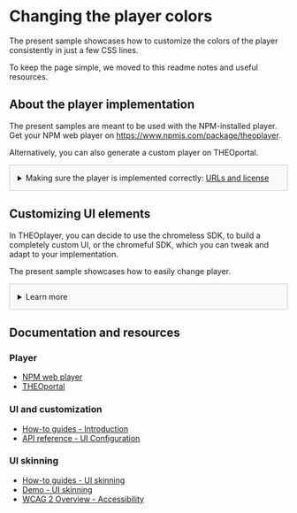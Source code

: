 # Changing the player colors
The present sample showcases how to customize the colors of the player consistently in just a few CSS lines.

To keep the page simple, we moved to this readme notes and useful resources.

## About the player implementation
The present samples are meant to be used with the NPM-installed player. Get your NPM web player on https://www.npmjs.com/package/theoplayer.

Alternatively, you can also generate a custom player on THEOportal.

<details style="border:1px solid #ccc;padding:1em; background-color:#f9f9f9">
  <summary>Making sure the player is implemented correctly: <u>URLs and license</u></summary>

### Check the URLs
Once you have installed your player, check whether the following URLs need changing to point to the folder containing the player SDK:
* UI CSS library: `href="../../node_modules/theoplayer/ui.css"`
* THEOplayer library: `src="../../node_modules/theoplayer/THEOplayer.js"`
* libraryLocation: `libraryLocation: "../../node_modules/theoplayer/"`

### License
The license included in the implementation only allows for playback on _localhost_.
To play on any other domains, as well as to make sure your license doesn't expire, get your license on  https://portal.theoplayer.com.
</details>

## Customizing UI elements
In THEOplayer, you can decide to use the chromeless SDK, to build a completely custom UI, or the chromeful SDK, which you can tweak and adapt to your implementation.

The present sample showcases how to easily change player.

<details style="border:1px solid #ccc;padding:1em; background-color:#f9f9f9">
  <summary>Learn more</summary>

### About customizing the default UI
In THEOplayer, the default UI already includes the features and controls that are most common across implementations and use cases. You may decide to add, delete or tweak its elements to adapt the player to your implementation.

Check the other samples for other UI customizations, and the links below for related resources.

### Additional notes about customizing colors
* <u>Single elements</u> - On top of these general color customizations, elements may also be targeted singularly for color customization. 
* <u>Accessibility</u> - In this sample, we purposefully chose a bad color combination (see control bar), to show that color combinations are important for accessibility. We advise to check that your preferred color combinations respect the general guidelines.

</details>

## Documentation and resources
### Player
* [NPM web player](https://www.npmjs.com/package/theoplayer)
* [THEOportal](https://portal.theoplayer.com)

### UI and customization
* [How-to guides - Introduction](https://docs.theoplayer.com/how-to-guides/11-ui/00-introduction.md)
* [API reference - UI Configuration](https://docs.theoplayer.com/api-reference/web/theoplayer.uiconfiguration.md)

### UI skinning
* [How-to guides - UI skinning](https://docs.theoplayer.com/how-to-guides/11-ui/13-ui-skinning.md)
* [Demo - UI skinning](https://www.theoplayer.com/theoplayer-demo-ui-skinning)
* [WCAG 2 Overview - Accessibility](https://www.w3.org/WAI/standards-guidelines/wcag/)
